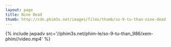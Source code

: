 ```yaml
---
layout: page
title: Nine Dead
thumb: http://cdn.phim3s.net/images/films/thumb/so-9-tu-than-nine-dead.jpg
---
```

{% include jwpadv src='//phim3s.net/phim-le/so-9-tu-than_986/xem-phim//video.mp4' %}